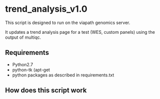# trend_analysis_v1.0
This script is designed to run on the viapath genomics server.

It updates a trend analysis page for a test (WES, custom panels) using the output of multiqc.

## Requirements
* Python2.7
* python-tk (apt-get
* python packages as described in requirements.txt

## How does this script work

